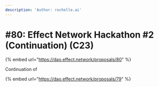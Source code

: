 ```yaml
---
description: 'Author: rochelle.ai'
---
```


# #80: Effect Network Hackathon #2 (Continuation) (C23)

{% embed url="https://dao.effect.network/proposals/80" %}

Continuation of&#x20;

{% embed url="https://dao.effect.network/proposals/79" %}
